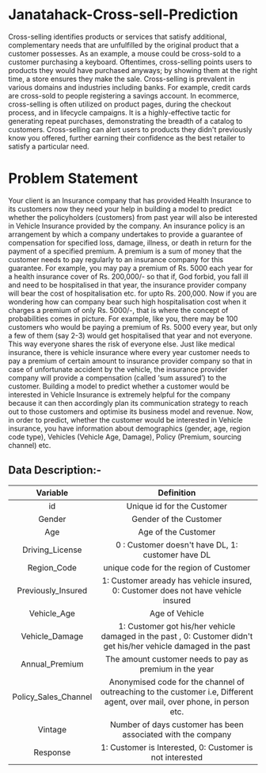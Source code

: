# Janatahack-Cross-sell-Prediction


Cross-selling identifies products or services that satisfy additional, complementary needs that are unfulfilled by the original product that a customer possesses. As an example, a mouse could be cross-sold to a customer purchasing a keyboard. Oftentimes, cross-selling points users to products they would have purchased anyways; by showing them at the right time, a store ensures they make the sale.
Cross-selling is prevalent in various domains and industries including banks. For example, credit cards are cross-sold to people registering a savings account. In ecommerce, cross-selling is often utilized on product pages, during the checkout process, and in lifecycle campaigns. It is a highly-effective tactic for generating repeat purchases, demonstrating the breadth of a catalog to customers. Cross-selling can alert users to products they didn't previously know you offered, further earning their confidence as the best retailer to satisfy a particular need.

# Problem Statement

Your client is an Insurance company that has provided Health Insurance to its customers now they need your help in building a model to predict whether the policyholders (customers) from past year will also be interested in Vehicle Insurance provided by the company.
An insurance policy is an arrangement by which a company undertakes to provide a guarantee of compensation for specified loss, damage, illness, or death in return for the payment of a specified premium. A premium is a sum of money that the customer needs to pay regularly to an insurance company for this guarantee.
For example, you may pay a premium of Rs. 5000 each year for a health insurance cover of Rs. 200,000/- so that if, God forbid, you fall ill and need to be hospitalised in that year, the insurance provider company will bear the cost of hospitalisation etc. for upto Rs. 200,000. Now if you are wondering how can company bear such high hospitalisation cost when it charges a premium of only Rs. 5000/-, that is where the concept of probabilities comes in picture. For example, like you, there may be 100 customers who would be paying a premium of Rs. 5000 every year, but only a few of them (say 2-3) would get hospitalised that year and not everyone. This way everyone shares the risk of everyone else.
Just like medical insurance, there is vehicle insurance where every year customer needs to pay a premium of certain amount to insurance provider company so that in case of unfortunate accident by the vehicle, the insurance provider company will provide a compensation (called ‘sum assured’) to the customer.
Building a model to predict whether a customer would be interested in Vehicle Insurance is extremely helpful for the company because it can then accordingly plan its communication strategy to reach out to those customers and optimise its business model and revenue. 
Now, in order to predict, whether the customer would be interested in Vehicle insurance, you have information about demographics (gender, age, region code type), Vehicles (Vehicle Age, Damage), Policy (Premium, sourcing channel) etc.

## Data Description:-

| Variable | Definition |
|:--------:|:----------:|
| id | Unique id for the Customer|
|Gender | Gender of the Customer|
| Age    | Age of the Customer |
| Driving_License | 0 : Customer doesn't have DL, 1: customer have DL|
|Region_Code | unique code for the region of Customer |
|Previously_Insured| 1: Customer aready has vehicle insured, 0: Customer does not have vehicle insured|
|Vehicle_Age | Age of Vehicle |
|Vehicle_Damage| 1: Customer got his/her vehicle damaged in the past , 0: Customer didn't get his/her vehicle damaged in the past|
|Annual_Premium | The amount customer needs to pay as premium in the year |
|Policy_Sales_Channel| Anonymised code for the channel of outreaching to the customer i.e, Different agent, over mail, over phone, in person etc.|
|Vintage| Number of days customer has been associated with the company|
|Response | 1: Customer is Interested, 0: Customer is not interested|

